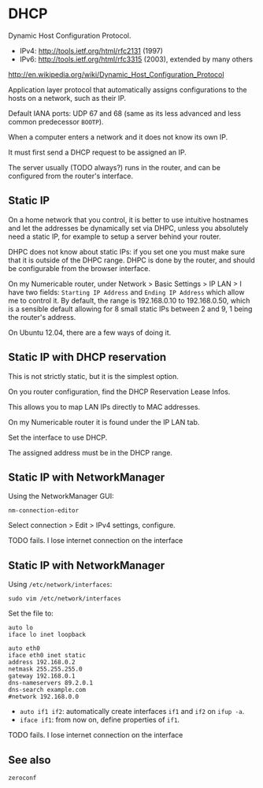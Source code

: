 # DHCP

Dynamic Host Configuration Protocol.

- IPv4: <http://tools.ietf.org/html/rfc2131> (1997)
- IPv6: <http://tools.ietf.org/html/rfc3315> (2003), extended by many others

<http://en.wikipedia.org/wiki/Dynamic_Host_Configuration_Protocol>

Application layer protocol that automatically assigns configurations to the hosts on a network, such as their IP.

Default IANA ports: UDP 67 and 68 (same as its less advanced and less common predecessor `BOOTP`).

When a computer enters a network and it does not know its own IP.

It must first send a DHCP request to be assigned an IP.

The server usually (TODO always?) runs in the router, and can be configured from the router's interface.

## Static IP

On a home network that you control, it is better to use intuitive hostnames and let the addresses be dynamically set via DHPC, unless you absolutely need a static IP, for example to setup a server behind your router.

DHPC does not know about static IPs: if you set one you must make sure that it is outside of the DHPC range. DHPC is done by the router, and should be configurable from the browser interface.

On my Numericable router, under Network > Basic Settings > IP LAN > I have two fields: `Starting IP Address` and `Ending IP Address` which allow me to control it. By default, the range is 192.168.0.10 to 192.168.0.50, which is a sensible default allowing for 8 small static IPs between 2 and 9, 1 being the router's address.

On Ubuntu 12.04, there are a few ways of doing it.

## Static IP with DHCP reservation

This is not strictly static, but it is the simplest option.

On you router configuration, find the DHCP Reservation Lease Infos.

This allows you to map LAN IPs directly to MAC addresses.

On my Numericable router it is found under the IP LAN tab.

Set the interface to use DHCP.

The assigned address must be in the DHCP range.

## Static IP with NetworkManager

Using the NetworkManager GUI:

    nm-connection-editor

Select connection > Edit > IPv4 settings, configure.

TODO fails. I lose internet connection on the interface

## Static IP with NetworkManager

Using `/etc/network/interfaces`:

    sudo vim /etc/network/interfaces

Set the file to:

    auto lo
    iface lo inet loopback

    auto eth0
    iface eth0 inet static
    address 192.168.0.2
    netmask 255.255.255.0
    gateway 192.168.0.1
    dns-nameservers 89.2.0.1
    dns-search example.com
    #network 192.168.0.0

- `auto if1 if2`: automatically create interfaces `if1` and `if2` on `ifup -a`.
- `iface if1`: from now on, define properties of `if1`.

TODO fails. I lose internet connection on the interface

## See also

`zeroconf`
